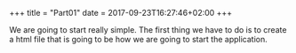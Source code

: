 +++
title = "Part01"
date = 2017-09-23T16:27:46+02:00
+++

We are going to start really simple. The first thing we have to do is to create a html file that
is going to be how we are going to start the application.
